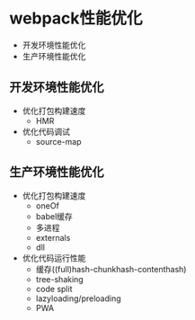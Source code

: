 # webpack性能优化
* 开发环境性能优化
* 生产环境性能优化

## 开发环境性能优化
* 优化打包构建速度 
  * HMR
* 优化代码调试
  * source-map

## 生产环境性能优化
* 优化打包构建速度
  * oneOf
  * babel缓存
  * 多进程
  * externals
  * dll
* 优化代码运行性能
  * 缓存((full)hash-chunkhash-contenthash)
  * tree-shaking
  * code split 
  * lazyloading/preloading
  * PWA
